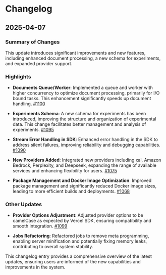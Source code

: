 # Changelog

## 2025-04-07

### Summary of Changes

This update introduces significant improvements and new features, including enhanced document processing, a new schema for experiments, and expanded provider support.

### Highlights

- **Documents Queue/Worker**: Implemented a queue and worker with higher concurrency to optimize document processing, primarily for I/O bound tasks. This enhancement significantly speeds up document handling. [#1100](https://github.com/latitude-dev/latitude-llm/pull/1100)

- **Experiments Schema**: A new schema for experiments has been introduced, improving the structure and organization of experimental data. This change facilitates better management and analysis of experiments. [#1095](https://github.com/latitude-dev/latitude-llm/pull/1095)

- **Stream Error Handling in SDK**: Enhanced error handling in the SDK to address silent failures, improving reliability and debugging capabilities. [#1090](https://github.com/latitude-dev/latitude-llm/pull/1090)

- **New Providers Added**: Integrated new providers including xai, Amazon Bedrock, Perplexity, and Deepseek, expanding the range of available services and enhancing flexibility for users. [#1075](https://github.com/latitude-dev/latitude-llm/pull/1075)

- **Package Management and Docker Image Optimization**: Improved package management and significantly reduced Docker image sizes, leading to more efficient builds and deployments. [#1068](https://github.com/latitude-dev/latitude-llm/pull/1068)

### Other Updates

- **Provider Options Adjustment**: Adjusted provider options to be camelCase as expected by Vercel SDK, ensuring compatibility and smooth integration. [#1099](https://github.com/latitude-dev/latitude-llm/pull/1099)

- **Jobs Refactoring**: Refactored jobs to remove meta programming, enabling server minification and potentially fixing memory leaks, contributing to overall system stability.

This changelog entry provides a comprehensive overview of the latest updates, ensuring users are informed of the new capabilities and improvements in the system.
